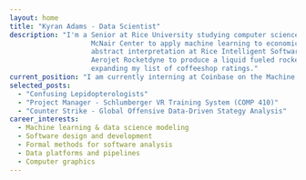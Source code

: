 ```yaml
---
layout: home
title: "Kyran Adams - Data Scientist"
description: "I'm a Senior at Rice University studying computer science and data science. I have interned with the
                    McNair Center to apply machine learning to economics research, done research on extensions of
                    abstract interpretation at Rice Intelligent Software Systems Lab, and worked with engineers at
                    Aerojet Rocketdyne to produce a liquid fueled rocket. When I'm not working, I enjoy playing Chopin on the piano, tinkering with algorithmic art, or
                    expanding my list of coffeeshop ratings."
current_position: "I am currently interning at Coinbase on the Machine Learning team."
selected_posts:
  - "Confusing Lepidopterologists" 
  - "Project Manager - Schlumberger VR Training System (COMP 410)"
  - "Counter Strike - Global Offensive Data-Driven Stategy Analysis"
career_interests:
  - Machine learning & data science modeling
  - Software design and development
  - Formal methods for software analysis
  - Data platforms and pipelines
  - Computer graphics
---
```




